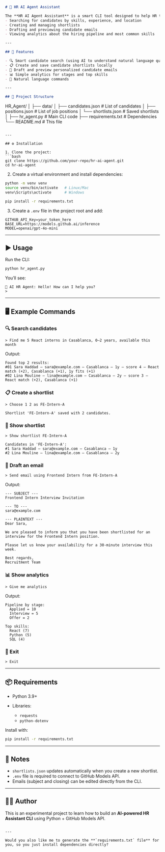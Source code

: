 ```markdown
# 🤖 HR AI Agent Assistant

The **HR AI Agent Assistant** is a smart CLI tool designed to help HR teams with:
- Searching for candidates by skills, experience, and location  
- Creating and managing shortlists  
- Drafting and previewing candidate emails  
- Viewing analytics about the hiring pipeline and most common skills  

---

## 🚀 Features

- 🔍 Smart candidate search (using AI to understand natural language queries)  
- 📋 Create and save candidate shortlists locally  
- 📧 Draft and preview personalized candidate emails  
- 📊 Simple analytics for stages and top skills  
- 💬 Natural language commands  

---

## 📂 Project Structure

```

HR\_Agent/
│
├── data/
│   ├── candidates.json     # List of candidates
│   ├── positions.json      # List of job positions
│   └── shortlists.json     # Saved shortlists
│
├── hr\_agent.py             # Main CLI code
├── requirements.txt        # Dependencies
└── README.md               # This file

````

---

## ⚙️ Installation

1. Clone the project:
```bash
git clone https://github.com/your-repo/hr-ai-agent.git
cd hr-ai-agent
````

2. Create a virtual environment and install dependencies:

```bash
python -m venv venv
source venv/bin/activate   # Linux/Mac
venv\Scripts\activate      # Windows

pip install -r requirements.txt
```

3. Create a `.env` file in the project root and add:

```
GITHUB_API_Key=your_token_here
BASE_URL=https://models.github.ai/inference
MODEL=openai/gpt-4o-mini
```

---

## ▶️ Usage

Run the CLI:

```bash
python hr_agent.py
```

You’ll see:

```
🤖 AI HR Agent: Hello! How can I help you?
>
```

---

## 🖥️ Example Commands

### 🔍 Search candidates

```
> Find me 5 React interns in Casablanca, 0–2 years, available this month
```

Output:

```
Found top 2 results:
#01 Sara Haddad — sara@example.com — Casablanca — 1y — score 4 — React match (+2), Casablanca (+1), 1y fits (+1)
#02 Lina Mouline — lina@example.com — Casablanca — 2y — score 3 — React match (+2), Casablanca (+1)
```

### 📋 Create a shortlist

```
> Choose 1 2 as FE-Intern-A
```

```
Shortlist 'FE-Intern-A' saved with 2 candidates.
```

### 👀 Show shortlist

```
> Show shortlist FE-Intern-A
```

```
Candidates in 'FE-Intern-A':
#1 Sara Haddad — sara@example.com — Casablanca — 1y
#2 Lina Mouline — lina@example.com — Casablanca — 2y
```

### 📧 Draft an email

```
> Send email using Frontend Intern from FE-Intern-A
```

Output:

```
--- SUBJECT ---
Frontend Intern Interview Invitation

--- TO ---
sara@example.com

--- PLAINTEXT ---
Dear Sara,

We are pleased to inform you that you have been shortlisted for an interview for the Frontend Intern position.

Please let us know your availability for a 30-minute interview this week.

Best regards,
Recruitment Team
```

### 📊 Show analytics

```
> Give me analytics
```

Output:

```
Pipeline by stage:
  Applied = 10
  Interview = 5
  Offer = 2

Top skills:
  React (7)
  Python (5)
  SQL (4)
```

### 🚪 Exit

```
> Exit
```

---

## 📦 Requirements

* Python 3.9+
* Libraries:

  * `requests`
  * `python-dotenv`

Install with:

```bash
pip install -r requirements.txt
```

---

## 📝 Notes

* `shortlists.json` updates automatically when you create a new shortlist.
* `.env` file is required to connect to GitHub Models API.
* Emails (subject and closing) can be edited directly from the CLI.

---

## 👨‍💻 Author

This is an experimental project to learn how to build an **AI-powered HR Assistant CLI** using Python + GitHub Models API.

```

---

Would you also like me to generate the **`requirements.txt` file** for you, so you just install dependencies directly?
```
